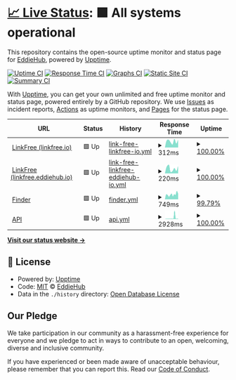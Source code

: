 # [📈 Live Status](https://EddieHubCommunity.github.io/monitoring): <!--live status--> **🟩 All systems operational**

This repository contains the open-source uptime monitor and status page for [EddieHub](http://eddiehub.org), powered by [Upptime](https://github.com/upptime/upptime).

[![Uptime CI](https://github.com/EddieHubCommunity/monitoring/workflows/Uptime%20CI/badge.svg)](https://github.com/EddieHubCommunity/monitoring/actions?query=workflow%3A%22Uptime+CI%22)
[![Response Time CI](https://github.com/EddieHubCommunity/monitoring/workflows/Response%20Time%20CI/badge.svg)](https://github.com/EddieHubCommunity/monitoring/actions?query=workflow%3A%22Response+Time+CI%22)
[![Graphs CI](https://github.com/EddieHubCommunity/monitoring/workflows/Graphs%20CI/badge.svg)](https://github.com/EddieHubCommunity/monitoring/actions?query=workflow%3A%22Graphs+CI%22)
[![Static Site CI](https://github.com/EddieHubCommunity/monitoring/workflows/Static%20Site%20CI/badge.svg)](https://github.com/EddieHubCommunity/monitoring/actions?query=workflow%3A%22Static+Site+CI%22)
[![Summary CI](https://github.com/EddieHubCommunity/monitoring/workflows/Summary%20CI/badge.svg)](https://github.com/EddieHubCommunity/monitoring/actions?query=workflow%3A%22Summary+CI%22)

With [Upptime](https://upptime.js.org), you can get your own unlimited and free uptime monitor and status page, powered entirely by a GitHub repository. We use [Issues](https://github.com/EddieHubCommunity/monitoring/issues) as incident reports, [Actions](https://github.com/EddieHubCommunity/monitoring/actions) as uptime monitors, and [Pages](https://EddieHubCommunity.github.io/monitoring) for the status page.

<!--start: status pages-->
<!-- This summary is generated by Upptime (https://github.com/upptime/upptime) -->
<!-- Do not edit this manually, your changes will be overwritten -->
<!-- prettier-ignore -->
| URL | Status | History | Response Time | Uptime |
| --- | ------ | ------- | ------------- | ------ |
| <img alt="" src="https://icons.duckduckgo.com/ip3/linkfree.io.ico" height="13"> [LinkFree (linkfree.io)](http://linkfree.io) | 🟩 Up | [link-free-linkfree-io.yml](https://github.com/EddieHubCommunity/monitoring/commits/HEAD/history/link-free-linkfree-io.yml) | <details><summary><img alt="Response time graph" src="./graphs/link-free-linkfree-io/response-time-week.png" height="20"> 312ms</summary><br><a href="https://EddieHubCommunity.github.io/monitoring/history/link-free-linkfree-io"><img alt="Response time 964" src="https://img.shields.io/endpoint?url=https%3A%2F%2Fraw.githubusercontent.com%2FEddieHubCommunity%2Fmonitoring%2FHEAD%2Fapi%2Flink-free-linkfree-io%2Fresponse-time.json"></a><br><a href="https://EddieHubCommunity.github.io/monitoring/history/link-free-linkfree-io"><img alt="24-hour response time 390" src="https://img.shields.io/endpoint?url=https%3A%2F%2Fraw.githubusercontent.com%2FEddieHubCommunity%2Fmonitoring%2FHEAD%2Fapi%2Flink-free-linkfree-io%2Fresponse-time-day.json"></a><br><a href="https://EddieHubCommunity.github.io/monitoring/history/link-free-linkfree-io"><img alt="7-day response time 312" src="https://img.shields.io/endpoint?url=https%3A%2F%2Fraw.githubusercontent.com%2FEddieHubCommunity%2Fmonitoring%2FHEAD%2Fapi%2Flink-free-linkfree-io%2Fresponse-time-week.json"></a><br><a href="https://EddieHubCommunity.github.io/monitoring/history/link-free-linkfree-io"><img alt="30-day response time 361" src="https://img.shields.io/endpoint?url=https%3A%2F%2Fraw.githubusercontent.com%2FEddieHubCommunity%2Fmonitoring%2FHEAD%2Fapi%2Flink-free-linkfree-io%2Fresponse-time-month.json"></a><br><a href="https://EddieHubCommunity.github.io/monitoring/history/link-free-linkfree-io"><img alt="1-year response time 964" src="https://img.shields.io/endpoint?url=https%3A%2F%2Fraw.githubusercontent.com%2FEddieHubCommunity%2Fmonitoring%2FHEAD%2Fapi%2Flink-free-linkfree-io%2Fresponse-time-year.json"></a></details> | <details><summary><a href="https://EddieHubCommunity.github.io/monitoring/history/link-free-linkfree-io">100.00%</a></summary><a href="https://EddieHubCommunity.github.io/monitoring/history/link-free-linkfree-io"><img alt="All-time uptime 99.92%" src="https://img.shields.io/endpoint?url=https%3A%2F%2Fraw.githubusercontent.com%2FEddieHubCommunity%2Fmonitoring%2FHEAD%2Fapi%2Flink-free-linkfree-io%2Fuptime.json"></a><br><a href="https://EddieHubCommunity.github.io/monitoring/history/link-free-linkfree-io"><img alt="24-hour uptime 100.00%" src="https://img.shields.io/endpoint?url=https%3A%2F%2Fraw.githubusercontent.com%2FEddieHubCommunity%2Fmonitoring%2FHEAD%2Fapi%2Flink-free-linkfree-io%2Fuptime-day.json"></a><br><a href="https://EddieHubCommunity.github.io/monitoring/history/link-free-linkfree-io"><img alt="7-day uptime 100.00%" src="https://img.shields.io/endpoint?url=https%3A%2F%2Fraw.githubusercontent.com%2FEddieHubCommunity%2Fmonitoring%2FHEAD%2Fapi%2Flink-free-linkfree-io%2Fuptime-week.json"></a><br><a href="https://EddieHubCommunity.github.io/monitoring/history/link-free-linkfree-io"><img alt="30-day uptime 100.00%" src="https://img.shields.io/endpoint?url=https%3A%2F%2Fraw.githubusercontent.com%2FEddieHubCommunity%2Fmonitoring%2FHEAD%2Fapi%2Flink-free-linkfree-io%2Fuptime-month.json"></a><br><a href="https://EddieHubCommunity.github.io/monitoring/history/link-free-linkfree-io"><img alt="1-year uptime 99.92%" src="https://img.shields.io/endpoint?url=https%3A%2F%2Fraw.githubusercontent.com%2FEddieHubCommunity%2Fmonitoring%2FHEAD%2Fapi%2Flink-free-linkfree-io%2Fuptime-year.json"></a></details>
| <img alt="" src="https://icons.duckduckgo.com/ip3/linkfree.eddiehub.io.ico" height="13"> [LinkFree (linkfree.eddiehub.io)](http://linkfree.eddiehub.io) | 🟩 Up | [link-free-linkfree-eddiehub-io.yml](https://github.com/EddieHubCommunity/monitoring/commits/HEAD/history/link-free-linkfree-eddiehub-io.yml) | <details><summary><img alt="Response time graph" src="./graphs/link-free-linkfree-eddiehub-io/response-time-week.png" height="20"> 220ms</summary><br><a href="https://EddieHubCommunity.github.io/monitoring/history/link-free-linkfree-eddiehub-io"><img alt="Response time 1109" src="https://img.shields.io/endpoint?url=https%3A%2F%2Fraw.githubusercontent.com%2FEddieHubCommunity%2Fmonitoring%2FHEAD%2Fapi%2Flink-free-linkfree-eddiehub-io%2Fresponse-time.json"></a><br><a href="https://EddieHubCommunity.github.io/monitoring/history/link-free-linkfree-eddiehub-io"><img alt="24-hour response time 324" src="https://img.shields.io/endpoint?url=https%3A%2F%2Fraw.githubusercontent.com%2FEddieHubCommunity%2Fmonitoring%2FHEAD%2Fapi%2Flink-free-linkfree-eddiehub-io%2Fresponse-time-day.json"></a><br><a href="https://EddieHubCommunity.github.io/monitoring/history/link-free-linkfree-eddiehub-io"><img alt="7-day response time 220" src="https://img.shields.io/endpoint?url=https%3A%2F%2Fraw.githubusercontent.com%2FEddieHubCommunity%2Fmonitoring%2FHEAD%2Fapi%2Flink-free-linkfree-eddiehub-io%2Fresponse-time-week.json"></a><br><a href="https://EddieHubCommunity.github.io/monitoring/history/link-free-linkfree-eddiehub-io"><img alt="30-day response time 262" src="https://img.shields.io/endpoint?url=https%3A%2F%2Fraw.githubusercontent.com%2FEddieHubCommunity%2Fmonitoring%2FHEAD%2Fapi%2Flink-free-linkfree-eddiehub-io%2Fresponse-time-month.json"></a><br><a href="https://EddieHubCommunity.github.io/monitoring/history/link-free-linkfree-eddiehub-io"><img alt="1-year response time 1109" src="https://img.shields.io/endpoint?url=https%3A%2F%2Fraw.githubusercontent.com%2FEddieHubCommunity%2Fmonitoring%2FHEAD%2Fapi%2Flink-free-linkfree-eddiehub-io%2Fresponse-time-year.json"></a></details> | <details><summary><a href="https://EddieHubCommunity.github.io/monitoring/history/link-free-linkfree-eddiehub-io">100.00%</a></summary><a href="https://EddieHubCommunity.github.io/monitoring/history/link-free-linkfree-eddiehub-io"><img alt="All-time uptime 99.92%" src="https://img.shields.io/endpoint?url=https%3A%2F%2Fraw.githubusercontent.com%2FEddieHubCommunity%2Fmonitoring%2FHEAD%2Fapi%2Flink-free-linkfree-eddiehub-io%2Fuptime.json"></a><br><a href="https://EddieHubCommunity.github.io/monitoring/history/link-free-linkfree-eddiehub-io"><img alt="24-hour uptime 100.00%" src="https://img.shields.io/endpoint?url=https%3A%2F%2Fraw.githubusercontent.com%2FEddieHubCommunity%2Fmonitoring%2FHEAD%2Fapi%2Flink-free-linkfree-eddiehub-io%2Fuptime-day.json"></a><br><a href="https://EddieHubCommunity.github.io/monitoring/history/link-free-linkfree-eddiehub-io"><img alt="7-day uptime 100.00%" src="https://img.shields.io/endpoint?url=https%3A%2F%2Fraw.githubusercontent.com%2FEddieHubCommunity%2Fmonitoring%2FHEAD%2Fapi%2Flink-free-linkfree-eddiehub-io%2Fuptime-week.json"></a><br><a href="https://EddieHubCommunity.github.io/monitoring/history/link-free-linkfree-eddiehub-io"><img alt="30-day uptime 100.00%" src="https://img.shields.io/endpoint?url=https%3A%2F%2Fraw.githubusercontent.com%2FEddieHubCommunity%2Fmonitoring%2FHEAD%2Fapi%2Flink-free-linkfree-eddiehub-io%2Fuptime-month.json"></a><br><a href="https://EddieHubCommunity.github.io/monitoring/history/link-free-linkfree-eddiehub-io"><img alt="1-year uptime 99.92%" src="https://img.shields.io/endpoint?url=https%3A%2F%2Fraw.githubusercontent.com%2FEddieHubCommunity%2Fmonitoring%2FHEAD%2Fapi%2Flink-free-linkfree-eddiehub-io%2Fuptime-year.json"></a></details>
| <img alt="" src="https://icons.duckduckgo.com/ip3/finder.eddiehub.io.ico" height="13"> [Finder](http://finder.eddiehub.io) | 🟩 Up | [finder.yml](https://github.com/EddieHubCommunity/monitoring/commits/HEAD/history/finder.yml) | <details><summary><img alt="Response time graph" src="./graphs/finder/response-time-week.png" height="20"> 749ms</summary><br><a href="https://EddieHubCommunity.github.io/monitoring/history/finder"><img alt="Response time 749" src="https://img.shields.io/endpoint?url=https%3A%2F%2Fraw.githubusercontent.com%2FEddieHubCommunity%2Fmonitoring%2FHEAD%2Fapi%2Ffinder%2Fresponse-time.json"></a><br><a href="https://EddieHubCommunity.github.io/monitoring/history/finder"><img alt="24-hour response time 910" src="https://img.shields.io/endpoint?url=https%3A%2F%2Fraw.githubusercontent.com%2FEddieHubCommunity%2Fmonitoring%2FHEAD%2Fapi%2Ffinder%2Fresponse-time-day.json"></a><br><a href="https://EddieHubCommunity.github.io/monitoring/history/finder"><img alt="7-day response time 749" src="https://img.shields.io/endpoint?url=https%3A%2F%2Fraw.githubusercontent.com%2FEddieHubCommunity%2Fmonitoring%2FHEAD%2Fapi%2Ffinder%2Fresponse-time-week.json"></a><br><a href="https://EddieHubCommunity.github.io/monitoring/history/finder"><img alt="30-day response time 664" src="https://img.shields.io/endpoint?url=https%3A%2F%2Fraw.githubusercontent.com%2FEddieHubCommunity%2Fmonitoring%2FHEAD%2Fapi%2Ffinder%2Fresponse-time-month.json"></a><br><a href="https://EddieHubCommunity.github.io/monitoring/history/finder"><img alt="1-year response time 729" src="https://img.shields.io/endpoint?url=https%3A%2F%2Fraw.githubusercontent.com%2FEddieHubCommunity%2Fmonitoring%2FHEAD%2Fapi%2Ffinder%2Fresponse-time-year.json"></a></details> | <details><summary><a href="https://EddieHubCommunity.github.io/monitoring/history/finder">99.79%</a></summary><a href="https://EddieHubCommunity.github.io/monitoring/history/finder"><img alt="All-time uptime 99.84%" src="https://img.shields.io/endpoint?url=https%3A%2F%2Fraw.githubusercontent.com%2FEddieHubCommunity%2Fmonitoring%2FHEAD%2Fapi%2Ffinder%2Fuptime.json"></a><br><a href="https://EddieHubCommunity.github.io/monitoring/history/finder"><img alt="24-hour uptime 98.51%" src="https://img.shields.io/endpoint?url=https%3A%2F%2Fraw.githubusercontent.com%2FEddieHubCommunity%2Fmonitoring%2FHEAD%2Fapi%2Ffinder%2Fuptime-day.json"></a><br><a href="https://EddieHubCommunity.github.io/monitoring/history/finder"><img alt="7-day uptime 99.79%" src="https://img.shields.io/endpoint?url=https%3A%2F%2Fraw.githubusercontent.com%2FEddieHubCommunity%2Fmonitoring%2FHEAD%2Fapi%2Ffinder%2Fuptime-week.json"></a><br><a href="https://EddieHubCommunity.github.io/monitoring/history/finder"><img alt="30-day uptime 99.95%" src="https://img.shields.io/endpoint?url=https%3A%2F%2Fraw.githubusercontent.com%2FEddieHubCommunity%2Fmonitoring%2FHEAD%2Fapi%2Ffinder%2Fuptime-month.json"></a><br><a href="https://EddieHubCommunity.github.io/monitoring/history/finder"><img alt="1-year uptime 99.82%" src="https://img.shields.io/endpoint?url=https%3A%2F%2Fraw.githubusercontent.com%2FEddieHubCommunity%2Fmonitoring%2FHEAD%2Fapi%2Ffinder%2Fuptime-year.json"></a></details>
| <img alt="" src="https://icons.duckduckgo.com/ip3/api.eddiehub.org.ico" height="13"> [API](http://api.eddiehub.org) | 🟩 Up | [api.yml](https://github.com/EddieHubCommunity/monitoring/commits/HEAD/history/api.yml) | <details><summary><img alt="Response time graph" src="./graphs/api/response-time-week.png" height="20"> 2928ms</summary><br><a href="https://EddieHubCommunity.github.io/monitoring/history/api"><img alt="Response time 1014" src="https://img.shields.io/endpoint?url=https%3A%2F%2Fraw.githubusercontent.com%2FEddieHubCommunity%2Fmonitoring%2FHEAD%2Fapi%2Fapi%2Fresponse-time.json"></a><br><a href="https://EddieHubCommunity.github.io/monitoring/history/api"><img alt="24-hour response time 6562" src="https://img.shields.io/endpoint?url=https%3A%2F%2Fraw.githubusercontent.com%2FEddieHubCommunity%2Fmonitoring%2FHEAD%2Fapi%2Fapi%2Fresponse-time-day.json"></a><br><a href="https://EddieHubCommunity.github.io/monitoring/history/api"><img alt="7-day response time 2928" src="https://img.shields.io/endpoint?url=https%3A%2F%2Fraw.githubusercontent.com%2FEddieHubCommunity%2Fmonitoring%2FHEAD%2Fapi%2Fapi%2Fresponse-time-week.json"></a><br><a href="https://EddieHubCommunity.github.io/monitoring/history/api"><img alt="30-day response time 1528" src="https://img.shields.io/endpoint?url=https%3A%2F%2Fraw.githubusercontent.com%2FEddieHubCommunity%2Fmonitoring%2FHEAD%2Fapi%2Fapi%2Fresponse-time-month.json"></a><br><a href="https://EddieHubCommunity.github.io/monitoring/history/api"><img alt="1-year response time 1038" src="https://img.shields.io/endpoint?url=https%3A%2F%2Fraw.githubusercontent.com%2FEddieHubCommunity%2Fmonitoring%2FHEAD%2Fapi%2Fapi%2Fresponse-time-year.json"></a></details> | <details><summary><a href="https://EddieHubCommunity.github.io/monitoring/history/api">100.00%</a></summary><a href="https://EddieHubCommunity.github.io/monitoring/history/api"><img alt="All-time uptime 99.49%" src="https://img.shields.io/endpoint?url=https%3A%2F%2Fraw.githubusercontent.com%2FEddieHubCommunity%2Fmonitoring%2FHEAD%2Fapi%2Fapi%2Fuptime.json"></a><br><a href="https://EddieHubCommunity.github.io/monitoring/history/api"><img alt="24-hour uptime 100.00%" src="https://img.shields.io/endpoint?url=https%3A%2F%2Fraw.githubusercontent.com%2FEddieHubCommunity%2Fmonitoring%2FHEAD%2Fapi%2Fapi%2Fuptime-day.json"></a><br><a href="https://EddieHubCommunity.github.io/monitoring/history/api"><img alt="7-day uptime 100.00%" src="https://img.shields.io/endpoint?url=https%3A%2F%2Fraw.githubusercontent.com%2FEddieHubCommunity%2Fmonitoring%2FHEAD%2Fapi%2Fapi%2Fuptime-week.json"></a><br><a href="https://EddieHubCommunity.github.io/monitoring/history/api"><img alt="30-day uptime 100.00%" src="https://img.shields.io/endpoint?url=https%3A%2F%2Fraw.githubusercontent.com%2FEddieHubCommunity%2Fmonitoring%2FHEAD%2Fapi%2Fapi%2Fuptime-month.json"></a><br><a href="https://EddieHubCommunity.github.io/monitoring/history/api"><img alt="1-year uptime 99.44%" src="https://img.shields.io/endpoint?url=https%3A%2F%2Fraw.githubusercontent.com%2FEddieHubCommunity%2Fmonitoring%2FHEAD%2Fapi%2Fapi%2Fuptime-year.json"></a></details>

<!--end: status pages-->

[**Visit our status website →**](https://EddieHubCommunity.github.io/monitoring)

## 📄 License

- Powered by: [Upptime](https://github.com/upptime/upptime)
- Code: [MIT](./LICENSE) © [EddieHub](http://eddiehub.org)
- Data in the `./history` directory: [Open Database License](https://opendatacommons.org/licenses/odbl/1-0/)

## Our Pledge

We take participation in our community as a harassment-free experience for everyone and we pledge to act in ways to contribute to an open, welcoming, diverse and inclusive community.

If you have experienced or been made aware of unacceptable behaviour, please remember that you can report this. Read our [Code of Conduct](https://github.com/EddieHubCommunity/monitoring/blob/master/CODE_OF_CONDUCT.md).
